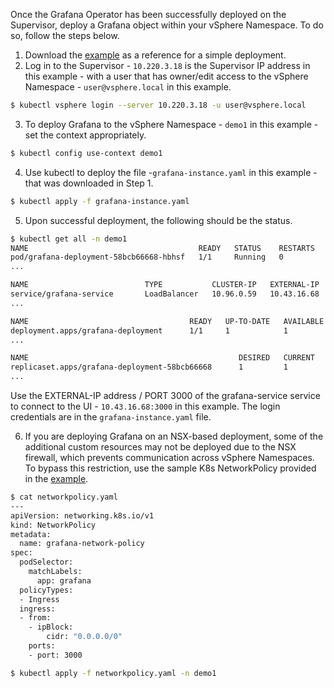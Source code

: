 Once the Grafana Operator has been successfully deployed on the Supervisor, deploy a Grafana object within your vSphere Namespace. To do so, follow the steps below.

1. Download the [example](supervisor-services-labs/grafana-operator/grafana-instance.yaml) as a reference for a simple deployment.
2. Log in to the Supervisor - `10.220.3.18` is the Supervisor IP address in this example - with a user that has owner/edit access to the vSphere Namespace - `user@vsphere.local` in this example. 
```bash
$ kubectl vsphere login --server 10.220.3.18 -u user@vsphere.local
```
3. To deploy Grafana to the vSphere Namespace - `demo1` in this example - set the context appropriately. 
```bash
$ kubectl config use-context demo1
```
4. Use kubectl to deploy the file -`grafana-instance.yaml` in this example - that was downloaded in Step 1. 
```bash
$ kubectl apply -f grafana-instance.yaml
```
5. Upon successful deployment, the following should be the status. 
```bash
$ kubectl get all -n demo1
NAME                                      READY   STATUS    RESTARTS   AGE
pod/grafana-deployment-58bcb66668-hbhsf   1/1     Running   0          20h
...

NAME                          TYPE           CLUSTER-IP   EXTERNAL-IP   PORT(S)          AGE
service/grafana-service       LoadBalancer   10.96.0.59   10.43.16.68   3000:32063/TCP   20h
...

NAME                                    READY   UP-TO-DATE   AVAILABLE   AGE
deployment.apps/grafana-deployment      1/1     1            1           20h
...

NAME                                               DESIRED   CURRENT   READY   AGE
replicaset.apps/grafana-deployment-58bcb66668      1         1         1       20h
...
```
Use the EXTERNAL-IP address / PORT 3000 of the grafana-service service to connect to the UI - `10.43.16.68:3000` in this example. The login credentials are in the  `grafana-instance.yaml` file.

6. If you are deploying Grafana on an NSX-based deployment, some of the additional custom resources may not be deployed due to the NSX firewall, which prevents communication across vSphere Namespaces. To bypass this restriction, use the sample K8s NetworkPolicy provided in the [example](supervisor-services-labs/grafana-operator/networkpolicy.yaml).

```bash
$ cat networkpolicy.yaml
---
apiVersion: networking.k8s.io/v1
kind: NetworkPolicy
metadata:
  name: grafana-network-policy
spec:
  podSelector:
    matchLabels:
      app: grafana
  policyTypes:
  - Ingress
  ingress:
  - from:
    - ipBlock:
        cidr: "0.0.0.0/0"
    ports:
    - port: 3000

$ kubectl apply -f networkpolicy.yaml -n demo1
```